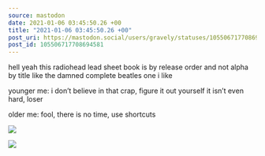 ```yaml
---
source: mastodon
date: 2021-01-06 03:45:50.26 +00
title: "2021-01-06 03:45:50.26 +00"
post_uri: https://mastodon.social/users/gravely/statuses/105506717708694581
post_id: 105506717708694581
---
```

hell yeah this radiohead lead sheet book is by release order and not alpha by title like the damned complete beatles one i like

younger me: i don’t believe in that crap, figure it out yourself it isn’t even hard, loser

older me: fool, there is no time, use shortcuts


![](/images/105506717575090533.jpg)

![](/images/105506717673653769.jpg)

